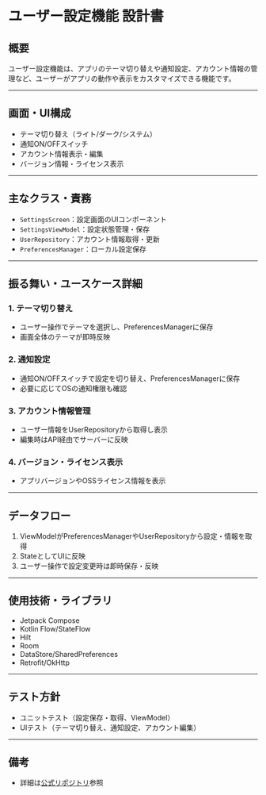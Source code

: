 # ユーザー設定機能 設計書

## 概要

ユーザー設定機能は、アプリのテーマ切り替えや通知設定、アカウント情報の管理など、ユーザーがアプリの動作や表示をカスタマイズできる機能です。

---

## 画面・UI構成
- テーマ切り替え（ライト/ダーク/システム）
- 通知ON/OFFスイッチ
- アカウント情報表示・編集
- バージョン情報・ライセンス表示

---

## 主なクラス・責務
- `SettingsScreen`：設定画面のUIコンポーネント
- `SettingsViewModel`：設定状態管理・保存
- `UserRepository`：アカウント情報取得・更新
- `PreferencesManager`：ローカル設定保存

---

## 振る舞い・ユースケース詳細

### 1. テーマ切り替え
- ユーザー操作でテーマを選択し、PreferencesManagerに保存
- 画面全体のテーマが即時反映

### 2. 通知設定
- 通知ON/OFFスイッチで設定を切り替え、PreferencesManagerに保存
- 必要に応じてOSの通知権限も確認

### 3. アカウント情報管理
- ユーザー情報をUserRepositoryから取得し表示
- 編集時はAPI経由でサーバーに反映

### 4. バージョン・ライセンス表示
- アプリバージョンやOSSライセンス情報を表示

---

## データフロー
1. ViewModelがPreferencesManagerやUserRepositoryから設定・情報を取得
2. StateとしてUIに反映
3. ユーザー操作で設定変更時は即時保存・反映

---

## 使用技術・ライブラリ
- Jetpack Compose
- Kotlin Flow/StateFlow
- Hilt
- Room
- DataStore/SharedPreferences
- Retrofit/OkHttp

---

## テスト方針
- ユニットテスト（設定保存・取得、ViewModel）
- UIテスト（テーマ切り替え、通知設定、アカウント編集）

---

## 備考
- 詳細は[公式リポジトリ](https://github.com/DroidKaigi/conference-app-2023)参照

